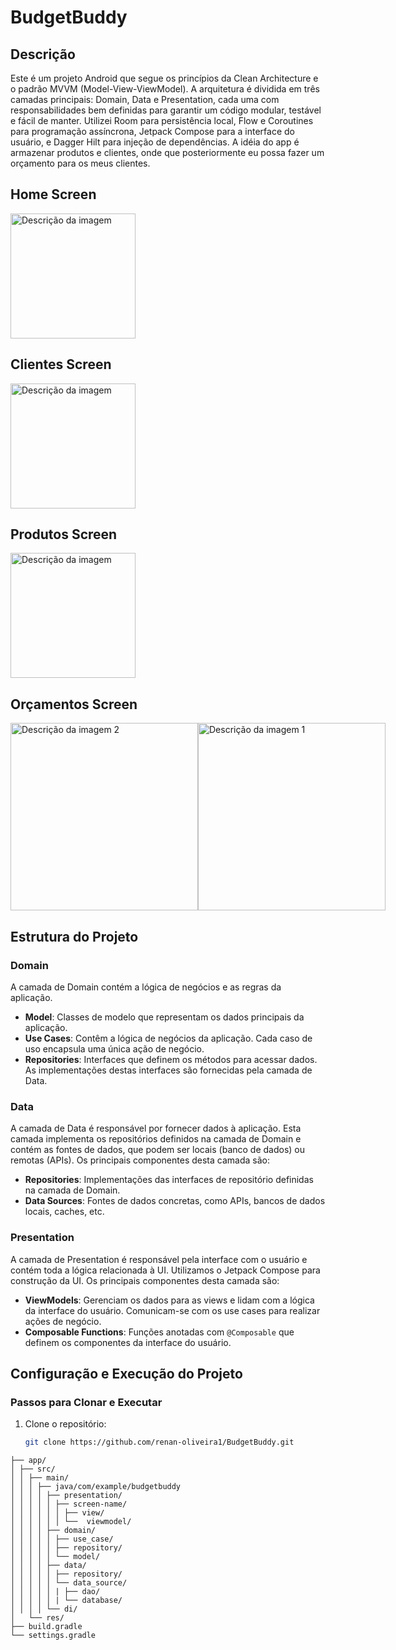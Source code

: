 # BudgetBuddy
## Descrição
Este é um projeto Android que segue os princípios da Clean Architecture e o padrão MVVM (Model-View-ViewModel). A arquitetura é dividida em três camadas principais: Domain, Data e Presentation, cada uma com responsabilidades bem definidas para garantir um código modular, testável e fácil de manter. Utilizei Room para persistência local, Flow e Coroutines para programação assíncrona, Jetpack Compose para a interface do usuário, e Dagger Hilt para injeção de dependências. A idéia do app é armazenar produtos e clientes, onde que posteriormente eu possa fazer um orçamento para os meus clientes.

## Home Screen
<img src="https://github.com/renan-oliveira1/BudgetBuddy/assets/71901877/de05d335-3282-4ebf-97b1-8bba88b7f4b0" alt="Descrição da imagem" width="200"/>

## Clientes Screen
<img src="https://github.com/renan-oliveira1/BudgetBuddy/assets/71901877/11b9b2f9-d901-4583-a2c5-de1792ee2b69" alt="Descrição da imagem" width="200"/>

## Produtos Screen

<img src="https://github.com/renan-oliveira1/BudgetBuddy/assets/71901877/eb55b11b-5650-4976-9aa6-fb1f3e2bdf7d" alt="Descrição da imagem" width="200"/>

## Orçamentos Screen
<div style="display: flex; justify-content: space-around;">
  <img src="https://github.com/renan-oliveira1/BudgetBuddy/assets/71901877/5308c1e3-61d9-4e32-8c80-2e6d1980f3fc" alt="Descrição da imagem 2" width="300"/>
   <img src="https://github.com/renan-oliveira1/BudgetBuddy/assets/71901877/935fd35b-886a-40b9-a507-01993e240019" alt="Descrição da imagem 1" width="300"/>
</div>


## Estrutura do Projeto


### Domain
A camada de Domain contém a lógica de negócios e as regras da aplicação.

- **Model**: Classes de modelo que representam os dados principais da aplicação.
- **Use Cases**: Contêm a lógica de negócios da aplicação. Cada caso de uso encapsula uma única ação de negócio.
- **Repositories**: Interfaces que definem os métodos para acessar dados. As implementações destas interfaces são fornecidas pela camada de Data.

### Data
A camada de Data é responsável por fornecer dados à aplicação. Esta camada implementa os repositórios definidos na camada de Domain e contém as fontes de dados, que podem ser locais (banco de dados) ou remotas (APIs). Os principais componentes desta camada são:

- **Repositories**: Implementações das interfaces de repositório definidas na camada de Domain.
- **Data Sources**: Fontes de dados concretas, como APIs, bancos de dados locais, caches, etc.

### Presentation
A camada de Presentation é responsável pela interface com o usuário e contém toda a lógica relacionada à UI. Utilizamos o Jetpack Compose para construção da UI. Os principais componentes desta camada são:

- **ViewModels**: Gerenciam os dados para as views e lidam com a lógica da interface do usuário. Comunicam-se com os use cases para realizar ações de negócio.
- **Composable Functions**: Funções anotadas com `@Composable` que definem os componentes da interface do usuário.

## Configuração e Execução do Projeto

### Passos para Clonar e Executar
1. Clone o repositório:
   ```sh
   git clone https://github.com/renan-oliveira1/BudgetBuddy.git

```plaintext
├── app/
│ ├── src/
│ │ ├── main/
│ │ │ ├── java/com/example/budgetbuddy
│ │ │ │ ├── presentation/
│ │ │ │ │ ├── screen-name/
│ │ │ │ │ │ ├── view/
│ │ │ │ │ │ └──  viewmodel/
│ │ │ │ ├── domain/
│ │ │ │ │ ├── use_case/
│ │ │ │ │ ├── repository/
│ │ │ │ │ └── model/
│ │ │ │ ├── data/
│ │ │ │ │ ├── repository/
│ │ │ │ │ └── data_source/
│ │ │ │ │ | ├── dao/
│ │ │ │ │ | └── database/
│ │ │ │ └── di/
│   └── res/
├── build.gradle
└── settings.gradle
